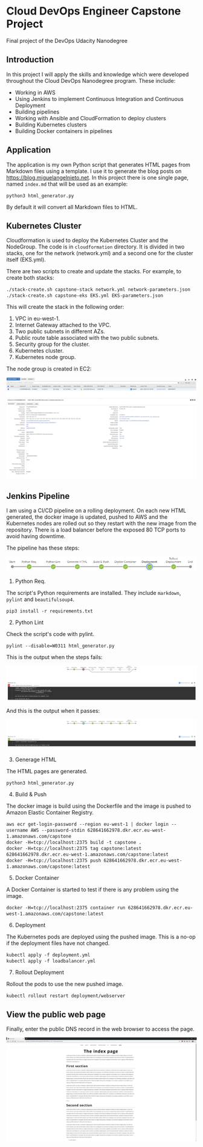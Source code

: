 # Cloud DevOps Engineer Capstone Project

 Final project of the DevOps Udacity Nanodegree

## Introduction

In this project I will apply the skills and knowledge which were developed throughout the Cloud DevOps Nanodegree program. These include:

- Working in AWS
- Using Jenkins to implement Continuous Integration and Continuous Deployment
- Building pipelines
- Working with Ansible and CloudFormation to deploy clusters
- Building Kubernetes clusters
- Building Docker containers in pipelines

## Application

The application is my own Python script that generates HTML pages from Markdown files using a template. I use it to generate the blog posts on <https://blog.miguelangelnieto.net>. In this project there is one single page, named `index.md` that will be used as an example:

```
python3 html_generator.py 
```

By default it will convert all Markdown files to HTML.

## Kubernetes Cluster

Cloudformation is used to deploy the Kubernetes Cluster and the NodeGroup. The code is in `cloudformation` directory. It is divided in two stacks, one for the network (network.yml) and a second one for the cluster itself (EKS.yml).

There are two scripts to create and update the stacks. For example, to create both stacks:

```
./stack-create.sh capstone-stack network.yml network-parameters.json
./stack-create.sh capstone-eks EKS.yml EKS-parameters.json
```
This will create the stack in the following order:

1. VPC in eu-west-1.
2. Internet Gateway attached to the VPC.
3. Two public subnets in different AZs.
4. Public route table associated with the two public subnets.
5. Security group for the cluster.
6. Kubernetes cluster.
7. Kubernetes node group.

The node group is created in EC2:

![OK Lint](./doc/ec2.png)

## Jenkins Pipeline

I am using a CI/CD pipeline on a rolling deployment. On each new HTML generated, the docker image is updated, pushed to AWS and the Kubernetes nodes are rolled out so they restart with the new image from the repository. There is a load balancer before the exposed 80 TCP ports to avoid having downtime.

The pipeline has these steps:

![Jenkins Pipeline](./doc/pipeline_steps.png)

1. Python Req.

The script's Python requirements are installed. They include `markdown`, `pylint` and `beautifulsoup4`.

```
pip3 install -r requirements.txt
```

2. Python Lint

Check the script's code with pylint. 

```
pylint --disable=W0311 html_generator.py
```

This is the output when the steps fails:

![Failed Lint](./doc/lint_failed.png)

And this is the output when it passes:

![OK Lint](./doc/lint_ok.png)

3. Generage HTML

The HTML pages are generated.

```
python3 html_generator.py
```

4. Build & Push

The docker image is build using the Dockerfile and the image is pushed to Amazon Elastic Container Registry.

```
aws ecr get-login-password --region eu-west-1 | docker login --username AWS --password-stdin 628641662978.dkr.ecr.eu-west-1.amazonaws.com/capstone
docker -H=tcp://localhost:2375 build -t capstone .
docker -H=tcp://localhost:2375 tag capstone:latest 628641662978.dkr.ecr.eu-west-1.amazonaws.com/capstone:latest
docker -H=tcp://localhost:2375 push 628641662978.dkr.ecr.eu-west-1.amazonaws.com/capstone:latest
```

5. Docker Container

A Docker Container is started to test if there is any problem using the image.

```
docker -H=tcp://localhost:2375 container run 628641662978.dkr.ecr.eu-west-1.amazonaws.com/capstone:latest
```

6. Deployment

The Kubernetes pods are deployed using the pushed image. This is a no-op if the deployment files have not changed.

```
kubectl apply -f deployment.yml
kubectl apply -f loadbalancer.yml
```

7. Rollout Deployment

Rollout the pods to use the new pushed image.

```
kubectl rollout restart deployment/webserver
```

## View the public web page

Finally, enter the public DNS record in the web browser to access the page.



![Webpage](./doc/web.png)